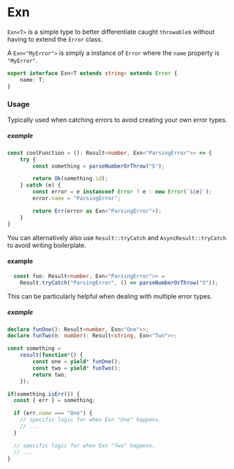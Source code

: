 # Exn

`Exn<T>` is a simple type to better differentiate caught `throwable`s without having to extend the `Error` class.

A `Exn<"MyError">` is simply a instance of `Error` where the `name` property is `"MyError"`.

```ts
export interface Exn<T extends string> extends Error {
    name: T;
}
```

### Usage

Typically used when catching errors to avoid creating your own error types.

##### example
```ts
const coolFunction = (): Result<number, Exn<"ParsingError">> => {
    try {
        const something = parseNumberOrThrow("5");

        return Ok(something.id);
    } catch (e) {
        const error = e instanceof Error ? e : new Error(`${e}`);
        error.name = "ParsingError";

        return Err(error as Exn<"ParsingError">);
    }
}
```

You can alternatively also use `Result::tryCatch` and `AsyncResult::tryCatch` to avoid writing boilerplate.

#### example
```ts
  const foo: Result<number, Exn<"ParsingError">> = 
    Result.tryCatch("ParsingError", () => parseNumberOrThrow("5"));
```

This can be particularly helpful when dealing with multiple error types.

##### example

```ts
declare funOne(): Result<number, Exn<"One">>;
declare funTwo(n: number): Result<string, Exn<"Two">>;

const something = 
    result(function*() {
        const one = yield* funOne();
        const two = yield* funTwo();
        return two;
    });

if(something.isErr()) {
  const { err } = something;

  if (err.name === "One") {
    // specific logic for when Exn "One" happens.
    // ... 
  } 

  // specific logic for when Exn "Two" happens.
  // ...
}
```